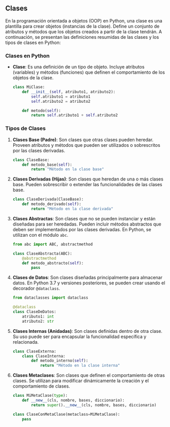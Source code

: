 ## Clases

En la programación orientada a objetos (OOP) en Python, una clase es una plantilla para crear objetos (instancias de la clase). Define un conjunto de atributos y métodos que los objetos creados a partir de la clase tendrán. A continuación, se presentan las definiciones resumidas de las clases y los tipos de clases en Python:

### Clases en Python

- **Clase**: Es una definición de un tipo de objeto. Incluye atributos (variables) y métodos (funciones) que definen el comportamiento de los objetos de la clase.
  ```python
  class MiClase:
      def __init__(self, atributo1, atributo2):
          self.atributo1 = atributo1
          self.atributo2 = atributo2

      def metodo(self):
          return self.atributo1 + self.atributo2
  ```

### Tipos de Clases

1. **Clases Base (Padre)**: Son clases que otras clases pueden heredar. Proveen atributos y métodos que pueden ser utilizados o sobrescritos por las clases derivadas.
   ```python
   class ClaseBase:
       def metodo_base(self):
           return "Método en la clase base"
   ```

2. **Clases Derivadas (Hijas)**: Son clases que heredan de una o más clases base. Pueden sobrescribir o extender las funcionalidades de las clases base.
   ```python
   class ClaseDerivada(ClaseBase):
       def metodo_derivado(self):
           return "Método en la clase derivada"
   ```

3. **Clases Abstractas**: Son clases que no se pueden instanciar y están diseñadas para ser heredadas. Pueden incluir métodos abstractos que deben ser implementados por las clases derivadas. En Python, se utilizan con el módulo `abc`.
   ```python
   from abc import ABC, abstractmethod

   class ClaseAbstracta(ABC):
       @abstractmethod
       def metodo_abstracto(self):
           pass
   ```

4. **Clases de Datos**: Son clases diseñadas principalmente para almacenar datos. En Python 3.7 y versiones posteriores, se pueden crear usando el decorador `@dataclass`.
   ```python
   from dataclasses import dataclass

   @dataclass
   class ClaseDeDatos:
       atributo1: int
       atributo2: str
   ```

5. **Clases Internas (Anidadas)**: Son clases definidas dentro de otra clase. Su uso puede ser para encapsular la funcionalidad específica y relacionada.
   ```python
   class ClaseExterna:
       class ClaseInterna:
           def metodo_interno(self):
               return "Método en la clase interna"
   ```

6. **Clases Metaclases**: Son clases que definen el comportamiento de otras clases. Se utilizan para modificar dinámicamente la creación y el comportamiento de clases.
   ```python
   class MiMetaClase(type):
       def __new__(cls, nombre, bases, diccionario):
           return super().__new__(cls, nombre, bases, diccionario)

   class ClaseConMetaClase(metaclass=MiMetaClase):
       pass
   ```
